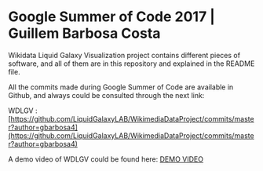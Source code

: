 # Google Summer of Code 2017 | Guillem Barbosa Costa

Wikidata Liquid Galaxy Visualization project contains different pieces of software, and all of them are in this repository and explained in the README file.

All the commits made during Google Summer of Code are available in Github, and always could be consulted through the next link:

WDLGV : [https://github.com/LiquidGalaxyLAB/WikimediaDataProject/commits/master?author=gbarbosa4](https://github.com/LiquidGalaxyLAB/WikimediaDataProject/commits/master?author=gbarbosa4)

A demo video of WDLGV could be found here: [DEMO VIDEO](https://drive.google.com/file/d/0B8LNo6g9735taHNfcFgtSnFjeFk/view?usp=sharing)
